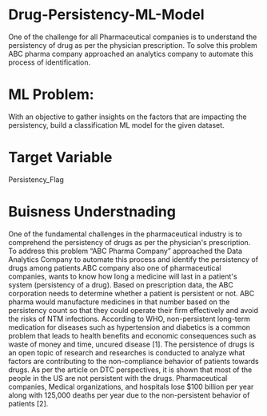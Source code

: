 # Drug-Persistency-ML-Model
One of the challenge for all Pharmaceutical companies is to understand the persistency of drug as per the physician prescription. To solve this problem ABC pharma company approached an analytics company to automate this process of identification.
# ML Problem:
With an objective to gather insights on the factors that are impacting the persistency, build a classification ML model for the given dataset.
# Target Variable
Persistency_Flag
# Buisness Understnading
One of the fundamental challenges in the pharmaceutical industry is to comprehend the persistency of drugs as per the physician's prescription. To address this problem “ABC Pharma Company” approached the Data Analytics Company to automate this process and identify the persistency of drugs among patients.ABC company also one of pharmaceutical companies, wants to know how long a medicine will last in a patient's system (persistency of a drug). Based on prescription data, the ABC corporation needs to determine whether a patient is persistent or not. ABC pharma would manufacture medicines in that number based on the persistency count so that they could operate their firm effectively and avoid the risks of NTM infections.
According to WHO, non-persistent long-term medication for diseases such as hypertension and diabetics is a common problem that leads to health benefits and economic consequences such as waste of money and time, uncured disease [1]. The persistence of drugs is an open topic of research and researches is conducted to analyze what factors are contributing to the non-compliance behavior of patients towards drugs. As per the article on DTC perspectives, it is shown that most of the people in the US are not persistent with the drugs. Pharmaceutical companies, Medical organizations, and hospitals lose $100 billion per year along with 125,000 deaths per year due to the non-persistent behavior of patients [2].
